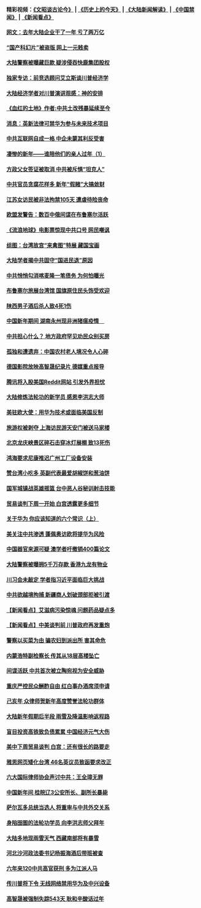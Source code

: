 #### 精彩视频：[《文昭谈古论今》](http://45.32.25.56/wenzhao) | [《历史上的今天》](http://45.32.25.56/today-in-history) | [《大陆新闻解读》](http://45.32.25.56/ntdtv-comedy) | [《中国禁闻》](http://45.32.25.56/ntdtv-news) | [《新闻看点》](http://45.32.25.56/news-insight) 

 #### [网文：去年大陆企业干了一年 亏了两万亿](../pages/nsc413/n11035104.md?t=02100631) 

#### [“国产科幻片”被盗版 网上一元贱卖](../pages/nsc413/n11035079.md?t=02100631) 

#### [大陆警察被曝藏巨款 疑涉侵吞快鹿集团股权](../pages/nsc413/n11035050.md?t=02100631) 

#### [独家专访：前竞选顾问艾立斯谈川普经济学](../pages/nsc413/n11034992.md?t=02100631) 


#### [大陆经济学者对川普演讲观感：神的安排](../pages/nsc413/n11034989.md?t=02100631) 

#### [《血红的土地》作者:中共土改残暴延续至今](../pages/nsc413/n11034781.md?t=02100631) 

#### [消息：英新法律可禁华为参与未来技术项目](../pages/nsc413/n11034647.md?t=02100631) 

#### [中共互联网自成一格 中企未蒙其利反受害](../pages/nsc413/n11034725.md?t=02100631) 

#### [凄惨的新年——谁陪他们的亲人过年（1）](../pages/nsc413/n11032494.md?t=02100631) 

#### [方政父女签证被取消 中共被斥惧“坦克人”](../pages/nsc413/n11034628.md?t=02100631) 

#### [中共官员贪腐花样多 新年“假赌”大搞敛财](../pages/nsc413/n11034557.md?t=02100631) 

#### [江苏女访民被非法拘禁105天 遭虐待险丧命](../pages/nsc413/n11034450.md?t=02100631) 

#### [欧盟发警告：数百中俄间谍在布鲁塞尔活跃](../pages/nsc413/n11034561.md?t=02100631) 

#### [《流浪地球》电影票惊现中共口号 网民嘲讽](../pages/nsc413/n11033589.md?t=02100631) 

#### [组图：台湾故宫“来禽图”特展 藏国宝画](../pages/nsc413/n11034389.md?t=02100631) 

#### [大陆学者揭中共固守“国进民退”原因](../pages/nsc413/n11033893.md?t=02100631) 

#### [中共悄悄勾消喀麦隆一笔债务 为何怕曝光](../pages/nsc413/n11029114.md?t=02100631) 


#### [布鲁塞尔旅展台湾馆 国旗原住民头饰受欢迎](../pages/nsc413/n11034097.md?t=02100631) 

#### [陕西男子酒后杀人致4死1伤](../pages/nsc413/n11033969.md?t=02100631) 

#### [中国新年期间 湖南永州现非洲猪瘟疫情　](../pages/nsc413/n11034014.md?t=02100631) 

#### [中共担心什么？ 地方政府罕见劝民众别买房](../pages/nsc413/n11033827.md?t=02100631) 

#### [孤独和遭遗弃：中国农村老人境况令人心碎](../pages/nsc413/n11033322.md?t=02100631) 

#### [德国影院放映高智晟纪录片 德媒重点报导](../pages/nsc413/n11033624.md?t=02100631) 

#### [腾讯将入股美国Reddit网站 引发外界担忧](../pages/nsc413/n11033604.md?t=02100631) 

#### [大陆修炼法轮功的新学员 感恩李洪志大师](../pages/nsc413/n11030592.md?t=02100631) 

#### [美驻欧大使：用华为技术或面临美国反制](../pages/nsc413/n11033036.md?t=02100631) 

#### [旅游权被剥夺 上海访民游天安门被送马家楼](../pages/nsc413/n11033625.md?t=02100631) 

#### [北京龙庆峡景区碎石击穿冰灯展棚 致13死伤](../pages/nsc413/n11033557.md?t=02100631) 

#### [鸿海要求尼康推迟广州工厂设备安装](../pages/nsc413/n11033581.md?t=02100631) 

#### [赞台湾小吃多 英副代表最爱胡椒饼和葱油饼](../pages/nsc413/n11033540.md?t=02100631) 

#### [国军城镇战英雄摇篮 台中恶人谷秘训射击技能](../pages/nsc413/n11033523.md?t=02100631) 

#### [贸易谈判下周一开始 白宫透露更多细节](../pages/nsc413/n11033359.md?t=02100631) 

#### [关于华为 你应该知道的六个常识（上）](../pages/nsc413/n11032957.md?t=02100631) 

#### [美关注中共渗透 蓬佩奥访欧将提华为风险](../pages/nsc413/n11032871.md?t=02100631) 

#### [中国器官来源可疑 澳学者吁撤销400篇论文](../pages/nsc413/n11032256.md?t=02100631) 

#### [大陆警察被曝拥5千万存款 香港九龙有物业](../pages/nsc413/n11033135.md?t=02100631) 

#### [川习会未敲定 学者指习近平面临巨大挑战](../pages/nsc413/n11032752.md?t=02100631) 

#### [中共欲越境拘捕 新疆商人划破颈部拒被引渡](../pages/nsc413/n11032947.md?t=02100631) 

#### [【新闻看点】艾滋病污染惊魂 问题药品疑点多](../pages/nsc413/n11032809.md?t=02100631) 

#### [【新闻看点】中美谈判前 川普政府再发重炮](../pages/nsc413/n11032676.md?t=02100631) 

#### [警察以买菜为由 骗农妇到派出所 害其命危](../pages/nsc413/n11032835.md?t=02100631) 

#### [内蒙浩特副检察长 传其从18层高楼坠亡](../pages/nsc413/n11032731.md?t=02100631) 

#### [间谍活跃 中共首次被立陶宛视为安全威胁](../pages/nsc413/n11032894.md?t=02100631) 

#### [重庆严控民众酬酢自由 红白事办酒席须申请](../pages/nsc413/n11032890.md?t=02100631) 

#### [己亥年 众律师贺新年高度赞誉法轮功群体](../pages/nsc413/n11031426.md?t=02100631) 

#### [大陆新年假期后半段 雨雪及降温影响返程路](../pages/nsc413/n11032700.md?t=02100631) 

#### [盲目投资高铁致负债累累 中国经济元气大伤](../pages/nsc413/n11032528.md?t=02100631) 

#### [美中下周贸易谈判 白宫：还有很长的路要走](../pages/nsc413/n11032579.md?t=02100631) 

#### [雅思网页矮化台湾 46名英议员致函要求改正](../pages/nsc413/n11032619.md?t=02100631) 

#### [六大国际律师协会声讨中共：王全璋无罪](../pages/nsc413/n11032531.md?t=02100631) 

#### [中国新年间 桂皖辽3公安所长、副所长暴毙](../pages/nsc413/n11032348.md?t=02100631) 

#### [萨尔瓦多总统当选人 将重审与中共外交关系](../pages/nsc413/n11032507.md?t=02100631) 

#### [身陷囹圄的法轮功学员 向李洪志师父拜年](../pages/nsc413/n11030993.md?t=02100631) 

#### [大陆多地现雨雪天气 西藏南部将有暴雪](../pages/nsc413/n11031583.md?t=02100631) 

#### [河北沙河政法委书记杨振海酒后带班被查](../pages/nsc413/n11032391.md?t=02100631) 

#### [六年来120中共高官获刑 多为江派人马](../pages/nsc413/n11032295.md?t=02100631) 

#### [传川普将下令 无线网络禁用华为及中兴设备](../pages/nsc413/n11031804.md?t=02100631) 

#### [高智晟被强制失踪543天 耿和辛酸话过年](../pages/nsc413/n11032237.md?t=02100631) 


